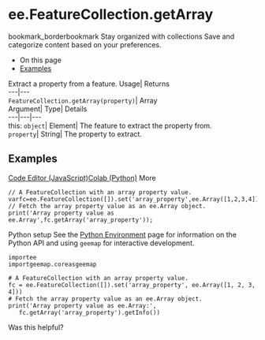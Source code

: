  
#  ee.FeatureCollection.getArray
bookmark_borderbookmark Stay organized with collections  Save and categorize content based on your preferences.
  * On this page
  * [Examples](https://developers.google.com/earth-engine/apidocs/ee-featurecollection-getarray#examples)


Extract a property from a feature. 
Usage| Returns  
---|---  
`FeatureCollection.getArray(property)`| Array  
Argument| Type| Details  
---|---|---  
this: `object`| Element| The feature to extract the property from.  
`property`| String| The property to extract.  
## Examples
[Code Editor (JavaScript)](https://developers.google.com/earth-engine/apidocs/ee-featurecollection-getarray#code-editor-javascript-sample)[Colab (Python)](https://developers.google.com/earth-engine/apidocs/ee-featurecollection-getarray#colab-python-sample) More
```
// A FeatureCollection with an array property value.
varfc=ee.FeatureCollection([]).set('array_property',ee.Array([1,2,3,4]));
// Fetch the array property value as an ee.Array object.
print('Array property value as ee.Array',fc.getArray('array_property'));
```
Python setup
See the [ Python Environment](https://developers.google.com/earth-engine/guides/python_install) page for information on the Python API and using `geemap` for interactive development.
```
importee
importgeemap.coreasgeemap
```
```
# A FeatureCollection with an array property value.
fc = ee.FeatureCollection([]).set('array_property', ee.Array([1, 2, 3, 4]))
# Fetch the array property value as an ee.Array object.
print('Array property value as ee.Array:',
   fc.getArray('array_property').getInfo())
```

Was this helpful?
